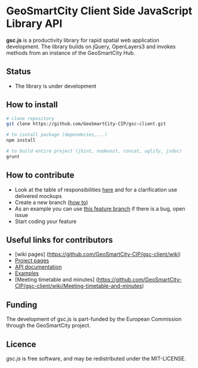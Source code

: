 # GeoSmartCity Client Side JavaScript Library API
**gsc.js** is a productivity library for rapid spatial web application development. The library builds on jQuery, OpenLayers3 and invokes methods from an instance of the GeoSmartCity Hub.

## Status
* The library is under development

## How to install
```bash
# clone repository
git clone https://github.com/GeoSmartCity-CIP/gsc-client.git

# to isntall package (dependecies,...)
npm install

# to build entire project (jhint, nodeunit, concat, uglify, jsdoc)
grunt
```

## How to contribute
 * Look at the table of responsibilities [here](https://github.com/GeoSmartCity-CIP/gsc-client/wiki/List-of-tasks-and-responsible-partner) and for a clarification use delivered mockups
 * Create a new branch ([how to](https://github.com/GeoSmartCity-CIP/gsc-client/wiki/git-workflow#starting-a-new-feature))
 * As an example you can use [this feature branch](https://github.com/GeoSmartCity-CIP/gsc-client/tree/feature/workflow-alert-event) if there is a bug, open issue
 * Start coding your feature


## Useful links for contributors
* [wiki pages] (https://github.com/GeoSmartCity-CIP/gsc-client/wiki)
* [Project pages](http://hub.geosmartcity.eu/gsc-client/index.html)
* [API documentation](http://hub.geosmartcity.eu/gsc-client/doc/index.html)
* [Examples](http://hub.geosmartcity.eu/gsc-client/examples/index.html)
* [Meeting timetable and minutes] (https://github.com/GeoSmartCity-CIP/gsc-client/wiki/Meeting-timetable-and-minutes)

## Funding
The development of gsc.js is part-funded by the European Commission through the GeoSmartCity project.

## Licence 
*gsc.js* is free software, and may be redistributed under the MIT-LICENSE.
